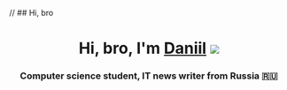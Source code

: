 // ## Hi, bro
<h1 align="center">Hi, bro, I'm <a href="https://daniilshat.ru/" target="_blank">Daniil</a> 
<img src="C:\Users\user\Downloads" >
<h3 align="center">Computer science student, IT news writer from Russia 🇷🇺</h3>
<!--
**Kabuto-Mainer/Kabuto-Mainer** is a ✨ _special_ ✨ repository because its `README.md` (this file) appears on your GitHub profile.

Here are some ideas to get you started:

//- 🔭 I’m currently working on ...
//- 🌱 I’m currently learning ...
//- 👯 I’m looking to collaborate on ...
//- 🤔 I’m looking for help with ...
//- 💬 Ask me about ...
//- 📫 How to reach me: ...
//- 😄 Pronouns: ...
//- ⚡ Fun fact: ...
//-->
